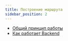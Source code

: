 ```yaml
---
title: Построение маршрута
sidebar_position: 2
---
```


- [Общий принцип работы](./poc.md)
- [Как работает Backend](./backend_api.md)
